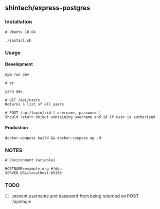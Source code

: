 ## shintech/express-postgres

### Installation
    # Ubuntu 18.04
    
    ./install.sh
    
### Usage
#### Development
    
    npm run dev
    
    # or
    
    yarn dev
    
    # GET /api/users
    Returns a list of all users
    
    # POST /api/login/:id [ username, password ]
    Should return object containing username and id if user is authorized
    
#### Production
    docker-compose build && docker-compose up -d
    
### NOTES
    
    # Environment Variables
    
    HOSTNAME=example.org #fdqn
    SERVER_URL=localhost:65330
    
### TODO

- [ ] prevent username and password from being returned on POST /api/login